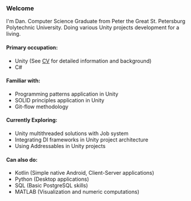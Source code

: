 ### Welcome

 I'm Dan. Computer Science Graduate from Peter the Great
 St. Petersburg Polytechnic University. Doing various Unity
 projects development for a living.

#### Primary occupation:
 - Unity (See [CV](CV/CV.md) for detailed information and background)
 - C#

#### Familiar with:
- Programming patterns application in Unity
- SOLID principles application in Unity
- Git-flow methodology

#### Currently Exploring:
- Unity multithreaded solutions with Job system
- Integrating DI frameworks in Unity project architecture
- Using Addressables in Unity projects

#### Can also do:
 - Kotlin (Simple native Android, Client-Server applications)
 - Python (Desktop applications)
 - SQL (Basic PostgreSQL skills)
 - MATLAB (Visualization and numeric computations)

<!--
**WorryWarrior/WorryWarrior** is a ✨ _special_ ✨ repository because its `README.md` (this file) appears on your GitHub profile.

Here are some ideas to get you started:

- 🔭 I’m currently working on ...
- 🌱 I’m currently learning ...
- 👯 I’m looking to collaborate on ...
- 🤔 I’m looking for help with ...
- 💬 Ask me about ...
- 📫 How to reach me: ...
- 😄 Pronouns: ...
- ⚡ Fun fact: ...
-->
